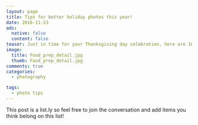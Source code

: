 ```yaml
---
layout: page
title: Tips for better holiday photos this year!
date: 2016-11-23
ads:
  native: false
  content: false
teaser: Just in time for your Thanksgiving day celebration, here are 10 tips for capturing family and friends this holiday season.
image:
  title: Food_prep_detail.jpg
  thumb: Food_prep_detail.jpg
comments: true
categories:
  - photography

tags:
  - photo tips
---
```

<div style='text-align:left' id='ly_wrap_1J1M'><script type='text/javascript' src='https://list.ly/plugin/show?list=1J1M&layout=full&per_page=25&show_list_headline=false&show_list_badges=false&show_list_stats=false&show_list_title=false&show_list_description=false&show_list_tools=false&show_item_tabs=false&show_item_filter=false&show_item_sort=false&show_item_layout=false&show_item_search=false&show_item_timestamp=false&show_item_voting=false'></script></div>
This post is a list.ly so feel free to join the conversation and add items you think belong on this list!
